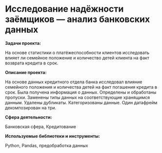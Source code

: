 # Исследование надёжности заёмщиков — анализ банковских данных


**Задачи проекта:**

На основе статистики о платёжеспособности клиентов исследовать влияет ли семейное положение и количество детей клиента на факт возврата кредита в срок.

**Описание проекта:**

На основе данных кредитного отдела банка исследовал влияние семейного положения и
количества детей на факт погашения кредита в срок. Была получена информация о
данных. Определены и обработаны пропуски. Заменены типы данных на соответствующие
хранящимся данным. Удалены дубликаты. Категоризованы данные. Один датафрейм декомпозирован на три.

**Сфера деятельности:** 

Банковская сфера, Кредитование

**Используемые библиотеки и инструменты:**

Python, Pandas, предобработка данных
